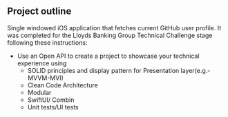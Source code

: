 ## Project outline

Single windowed iOS application that fetches current GitHub user profile. It was completed for the Lloyds Banking Group Technical Challenge stage following these instructions:

- Use an Open API to create a project to showcase your technical experience using
    - SOLID principles and display pattern for Presentation layer(e.g.- MVVM-MVI)
    - Clean Code Architecture
    - Modular
    - SwiftUI/ Combin
    - Unit tests/UI tests
